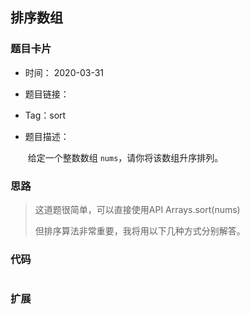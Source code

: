 ## 排序数组



### 题目卡片 

- 时间： 2020-03-31

- 题目链接：

  [排序数组]: https://leetcode-cn.com/problems/sort-an-array/

- Tag：sort

- 题目描述：

  ​		给定一个整数数组 `nums`，请你将该数组升序排列。

  


### 思路

>这道题很简单，可以直接使用API	 Arrays.sort(nums)
>
>但排序算法非常重要，我将用以下几种方式分别解答。



### 代码

```java

```



### 扩展

> 

